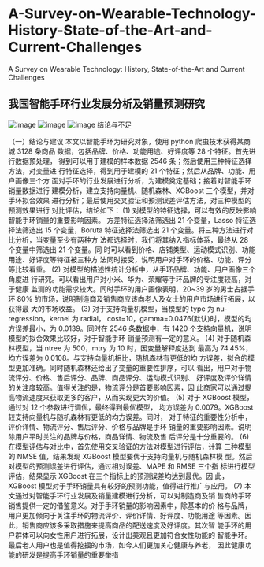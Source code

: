 # A-Survey-on-Wearable-Technology-History-State-of-the-Art-and-Current-Challenges
A Survey on Wearable Technology: History, State-of-the-Art and Current Challenges


## 我国智能手环行业发展分析及销量预测研究

![image](https://user-images.githubusercontent.com/2363295/176774322-8bba36e2-a13c-49e1-bef9-91842c9ade00.png)
![image](https://user-images.githubusercontent.com/2363295/176774495-2e045c3b-e112-4730-832c-5f12f8e9be23.png)
![image](https://user-images.githubusercontent.com/2363295/176774541-f9d436a3-9344-404d-bcc5-7ecc7e0be998.png)
结论与不足

（一）结论与建议
本文以智能手环为研究对象，使用 python 爬虫技术获得某商城 3128 条商品
数据，包括品牌、价格、功能用途、好评度等 28 个特征。首先进行数据预处理，
得到可以用于建模的样本数据 2546 条；然后使用三种特征选择方法，对变量进
行特征选择，得到用于建模的 21 个特征；然后从品牌、功能、用户画像三个方
面对手环的行业发展进行分析，为建模奠定基础；接着对智能手环销量数据进行
建模分析，建立支持向量机、随机森林、XGBoost 三个模型，并对手环拟合效果
进行分析；最后使用交叉验证和预测误差评估方法，对三种模型的预测效果进行
对比评估，结论如下：
(1) 对模型的特征选择，可以有效的反映影响智能手环销量的重要影响因素。
方差特征选择法筛选出 21 个变量，Lasso 特征选择法筛选出 15 个变量，Boruta
特征选择法筛选出 21 个变量。将三种方法进行对比分析，当变量至少有两种方
法都选择时，我们将其纳入指标体系，最终从 28 个变量中筛选出 21 个变量。同
时可以看到价格、店铺类型、运动模式识别、功能用途、好评度等特征被三种方
法同时接受，说明用户对手环的价格、功能、评分等比较看重。
(2) 对模型的描述性统计分析中，从手环品牌、功能、用户画像三个角度进
行研究。可以看出用户对小米、华为、荣耀等手环品牌的专注度较高，对于健康
监测的功能需求较大。同时手环的用户画像表明，20~39 岁的男士占据手环 80%
的市场，说明制造商及销售商应该向老人及女士的用户市场进行拓展，以获得最
大的市场收益。
(3) 对于支持向量机模型，当模型的 type 为 nu-regression，kernel 为 radial，
cost=10，gamma=0.0476(默认)时，模型的均方误差最小，为 0.0139。同时在 2546
条数据中，有 1420 个支持向量机，说明模型的拟合效果比较好，对于智能手环
销量预测有一定的意义。
(4) 对于随机森林模型，当 ntree 为 500，mtry 为 10 时，因变量解释度达到
最高为 74.45%，均方误差为 0.0108。与支持向量机相比，随机森林有更低的均
方误差，拟合的模型更加准确。同时随机森林还给出了变量的重要性排序，可以
看出，用户对于物流评分、价格、售后评分、品牌、商品评分、运动模式识别、
好评度及评价详情的关注度较高。值得关注的是，物流评分是首要影响因素，因
此商家可以通过提高物流速度来获取更多的客户，从而实现更大的价值。
(5) 对于 XGBoost 模型，通过对 12 个参数进行调优，最终得到最优模型，
均方误差为 0.0079。XGBoost 较支持向量机与随机森林有更低的均方误差。同时，
对于特征的重要性分析中，评价详情、物流评分、售后评分、价格与品牌是手环
销量的重要影响因素。说明除用户平时关注的品牌与价格，商品详情、物流及售
后评分是十分重要的。
(6) 在模型评估与对比中，首先使用交叉验证的方法对模型进行评估，计算
三种模型的 NMSE 值，结果发现 XGBoost 模型要优于支持向量机与随机森林模
型。然后对模型的预测误差进行评估，通过相对误差、MAPE 和 RMSE 三个指
标进行模型评估，结果显示 XGBoost 在三个指标上的预测误差均达到最优。因
此，XGBoost 模型对于手环销量具有较好的预测功能，值得进行推广与应用。
(7) 本文通过对智能手环行业发展及销量建模进行分析，可以对制造商及销
售商的手环销售提供一定的借鉴意义。对于手环销量的影响因素中，除基本的价
格与品牌，用户更加倾向于关注手环的物流评价、评价详情、好评度、功能用途
等因素。因此，销售商应该多采取措施来提高商品的配送速度及好评度。其次智
能手环的用户群体可以向女性用户进行拓展，设计出美观且更加符合女性功能的
智能手环。最后老人用户也是值得挖掘的市场，如今人们更加关心健康与养老，
因此健康功能的研发是提高手环销量的重要举措
